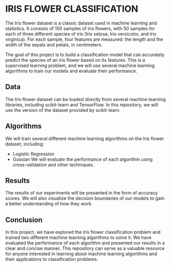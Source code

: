# IRIS FLOWER CLASSIFICATION
The Iris flower dataset is a classic dataset used in machine learning and statistics. It consists of 150 samples of iris flowers, with 50 samples for each of three different species of iris (Iris setosa, Iris versicolor, and Iris virginica). For each sample, four features are measured: the length and the width of the sepals and petals, in centimeters.

The goal of this project is to build a classification model that can accurately predict the species of an iris flower based on its features. This is a supervised learning problem, and we will use several machine learning algorithms to train our models and evaluate their performance.

## Data
The Iris flower dataset can be loaded directly from several machine learning libraries, including scikit-learn and TensorFlow. In this repository, we will use the version of the dataset provided by scikit-learn.

## Algorithms
We will train several different machine learning algorithms on the Iris flower dataset, including:

- Logistic Regression
- Gussian
We will evaluate the performance of each algorithm using cross-validation and other techniques.

## Results
The results of our experiments will be presented in the form of accuracy scores. We will also visualize the decision boundaries of our models to gain a better understanding of how they work.

## Conclusion
In this project, we have explored the Iris flower classification problem and trained two different machine learning algorithms to solve it. We have evaluated the performance of each algorithm and presented our results in a clear and concise manner. This repository can serve as a valuable resource for anyone interested in learning about machine learning algorithms and their applications to classification problems.
